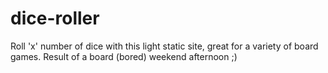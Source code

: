 # dice-roller
Roll 'x' number of dice with this light static site, great for a variety of board games. Result of a board (bored) weekend afternoon ;)
